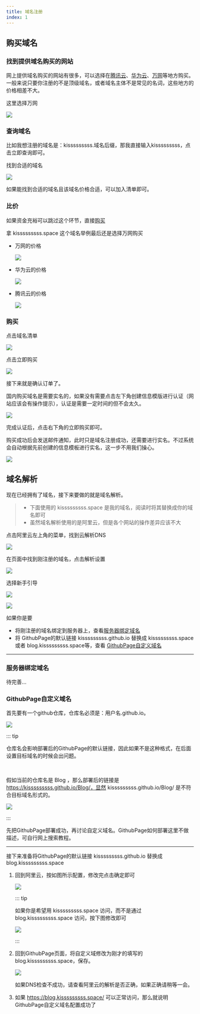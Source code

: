 ```yaml
---
title: 域名注册
index: 1
---
```




## 购买域名

### 找到提供域名购买的网站

网上提供域名购买的网站有很多，可以选择在[腾讯云](https://buy.cloud.tencent.com/domain)、[华为云](https://www.huaweicloud.com/product/domain.html)、[万网](https://wanwang.aliyun.com/domain/)等地方购买。一般来说只要你注册的不是顶级域名，或者域名主体不是常见的名词，这些地方的价格相差不大。

 这里选择万网

![](https://model.kisssssssss.space/https://raw.githubusercontent.com/kisssssssss/IMG/main/docs/服务器/1.png)

### 查询域名

比如我想注册的域名是：kisssssssss.域名后缀，那我直接输入kisssssssss，点击立即查询即可。

找到合适的域名

![](https://model.kisssssssss.space/https://raw.githubusercontent.com/kisssssssss/IMG/main/docs/服务器/2.png)

如果能找到合适的域名且该域名价格合适，可以加入清单即可。

### 比价

如果资金充裕可以跳过这个环节，直接[购买](#购买)

拿 kisssssssss.space 这个域名举例最后还是选择万网购买

- 万网的价格

  ![](https://model.kisssssssss.space/https://raw.githubusercontent.com/kisssssssss/IMG/main/docs/服务器/3.png)

- 华为云的价格

  ![](https://model.kisssssssss.space/https://raw.githubusercontent.com/kisssssssss/IMG/main/docs/服务器/4.png)

- 腾讯云的价格

  ![](https://model.kisssssssss.space/https://raw.githubusercontent.com/kisssssssss/IMG/main/docs/服务器/5.png)

### 购买

点击域名清单

![](https://model.kisssssssss.space/https://raw.githubusercontent.com/kisssssssss/IMG/main/docs/服务器/6.png)

点击立即购买

![](https://model.kisssssssss.space/https://raw.githubusercontent.com/kisssssssss/IMG/main/docs/服务器/7.png)

接下来就是确认订单了。

国内购买域名是需要实名的，如果没有需要点击左下角创建信息模版进行认证（网站应该会有操作提示），认证是需要一定时间的但不会太久。

![](https://model.kisssssssss.space/https://raw.githubusercontent.com/kisssssssss/IMG/main/docs/服务器/8.png)

完成认证后，点击右下角的立即购买即可。

购买成功后会发送邮件通知，此时只是域名注册成功，还需要进行实名。不过系统会自动根据先前创建的信息模板进行实名，这一步不用我们操心。

![](https://model.kisssssssss.space/https://raw.githubusercontent.com/kisssssssss/IMG/main/docs/服务器/9.png)



## 域名解析

现在已经拥有了域名，接下来要做的就是域名解析。

> - 下面使用的 kisssssssss.space 是我的域名，阅读时将其替换成你的域名即可
> - 虽然域名解析使用的是阿里云，但是各个网站的操作差异应该不大

点击阿里云左上角的菜单，找到云解析DNS

![](https://model.kisssssssss.space/https://raw.githubusercontent.com/kisssssssss/IMG/main/docs/服务器/10.png)

在页面中找到刚注册的域名，点击解析设置

![](https://model.kisssssssss.space/https://raw.githubusercontent.com/kisssssssss/IMG/main/docs/服务器/11.png)

选择新手引导

![](https://model.kisssssssss.space/https://raw.githubusercontent.com/kisssssssss/IMG/main/docs/服务器/12.png)

![](https://model.kisssssssss.space/https://raw.githubusercontent.com/kisssssssss/IMG/main/docs/服务器/16.png)

如果你是要

- 将刚注册的域名绑定到服务器上，查看[服务器绑定域名](#服务器绑定域名)
- 将 GithubPage的默认链接 kisssssssss.github.io 替换成 kisssssssss.space 或者 blog.kisssssssss.space等，查看 [GithubPage自定义域名](#GithubPage自定义域名)



---



### 服务器绑定域名

待完善…

### GithubPage自定义域名

首先要有一个github仓库，仓库名必须是：用户名.github.io。

![](https://model.kisssssssss.space/https://raw.githubusercontent.com/kisssssssss/IMG/main/docs/服务器/13.png)

::: tip

仓库名会影响部署后的GithubPage的默认链接，因此如果不是这种格式，在后面设置目标域名的时候会出问题。

<br>

假如当前的仓库名是 Blog ，那么部署后的链接是 https://kisssssssss.github.io/Blog/，显然 kisssssssss.github.io/Blog/ 是不符合目标域名形式的。

![](https://model.kisssssssss.space/https://raw.githubusercontent.com/kisssssssss/IMG/main/docs/服务器/17.png)

:::

先把GithubPage部署成功，再讨论自定义域名。GithubPage如何部署这里不做描述，可自行网上搜索教程。

---

接下来准备将GithubPage的默认链接 kisssssssss.github.io 替换成 blog.kisssssssss.space

1. 回到阿里云，按如图所示配置，修改完点击确定即可

   ![](https://model.kisssssssss.space/https://raw.githubusercontent.com/kisssssssss/IMG/main/docs/服务器/18.png)

   ::: tip

   如果你是希望用 kisssssssss.space 访问，而不是通过 blog.kisssssssss.space 访问，按下图修改即可

   ![](https://model.kisssssssss.space/https://raw.githubusercontent.com/kisssssssss/IMG/main/docs/服务器/14.png)

   :::

2. 回到GithubPage页面，将自定义域修改为刚才的填写的 blog.kisssssssss.space，保存。

   ![](https://model.kisssssssss.space/https://raw.githubusercontent.com/kisssssssss/IMG/main/docs/服务器/19.png)

   如果DNS检查不成功，请查看阿里云的解析是否正确，如果正确请稍等一会。

3. 如果 https://blog.kisssssssss.space/ 可以正常访问，那么就说明GithubPage自定义域名配置成功了

   

   



